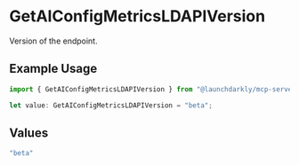 # GetAIConfigMetricsLDAPIVersion

Version of the endpoint.

## Example Usage

```typescript
import { GetAIConfigMetricsLDAPIVersion } from "@launchdarkly/mcp-server/models/operations";

let value: GetAIConfigMetricsLDAPIVersion = "beta";
```

## Values

```typescript
"beta"
```